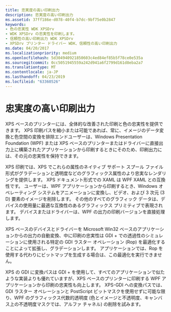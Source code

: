 ```yaml
---
title: 忠実度の高い印刷出力
description: 忠実度の高い印刷出力
ms.assetid: 37ff186e-d078-40f4-b7dc-9bf75e0b2847
keywords:
- 色の忠実性 WDK XPSDrv
- WDK XPSDrv の忠実性を印刷します。
- 信頼性の高い印刷出力 WDK XPSDrv
- XPSDrv プリンター ドライバー WDK、信頼性の高い印刷出力
ms.date: 04/20/2017
ms.localizationpriority: medium
ms.openlocfilehash: 5d304940921850603c4ed84ef85b5f78ce0e535a
ms.sourcegitcommit: 0cc5051945559a242d941a6f2799d161d8eba2a7
ms.translationtype: MT
ms.contentlocale: ja-JP
ms.lasthandoff: 04/23/2019
ms.locfileid: "63360526"
---
```

# <a name="high-fidelity-print-output"></a>忠実度の高い印刷出力


XPS ベースのプリンターには、全体的な改善された印刷と色の忠実性を提供できます。 XPS 印刷パスを縮小または可能であれば、常に、イメージのデータ変換と色空間の変換を排除エンドユーザーは、Windows Presentation Foundation (WPF) または XPS ベースのプリンターまたはドライバーに直接出力上に構築されたアプリケーションから印刷するときにそのため、印刷出力には、その元の忠実性を保持できます。

XPS 印刷では、XPS でこれらの属性のネイティブ サポート スプール ファイル形式がグラデーションと透明度などのグラフィックス属性のより忠実なレンダリングを提供します。 XPS ドキュメント形式での XAML は WPF XAML との互換性です。 ユーザーは、WPF アプリケーションから印刷するとき、Windows オペレーティング システムをアニメーションに変換し、ビデオ、および 3 次元 (3 D) 要素のイメージを削除します。 その他のすべてのグラフィック データは、デバイスの使用量に最適な互換性のあるグラフィックス プリミティブで表現されます。 デバイスまたはドライバーは、WPF の出力の印刷バージョンを直接処理します。

XPS ベースのデバイスとドライバーを Microsoft Win32 ベースのアプリケーションからの出力の自動変換、中に印刷の忠実性は GDI + での透過性のシミュレーションに使用される特定の GDI ラスター オペレーション (Rop) を最適化することによって拡張し、グラデーションします。 アプリケーションでは、Rop を使用する代わりにビットマップを生成する場合は、この最適化を実行できません。

XPS の GDI に変換パスは GDI + を使用して、すべてのアプリケーションで似たような実装よりも優れていますが、XPS ベースのプリンターに印刷する WPF アプリケーションから印刷の忠実性も向上します。 XPS-GDI への変換パスでは、GDI ラスター オペレーションと PostScript ビットマスクを使用せずに可能な限り、WPF のグラフィックス代数的透明度 (色とイメージと不透明度、キャンバス上の不透明度マスクでは、アルファ チャネル) の削除を試みます。

 

 




